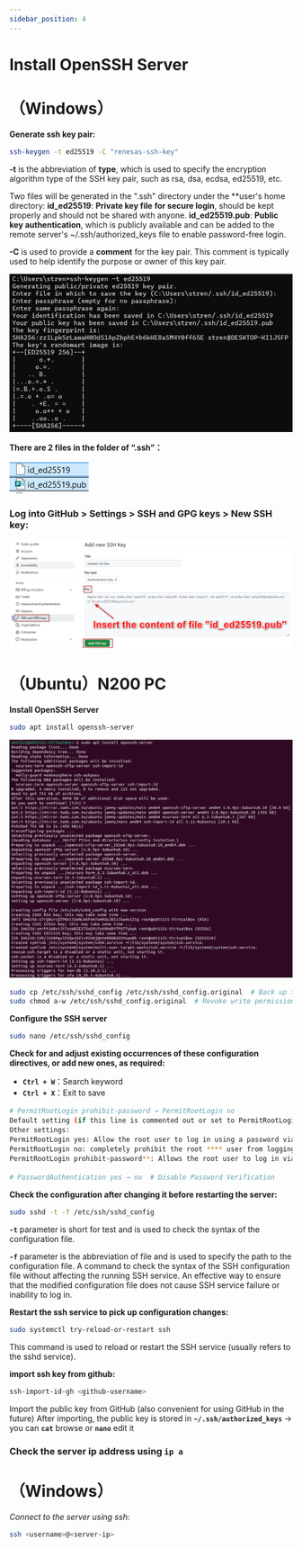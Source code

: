 ```yaml
---
sidebar_position: 4
---
```


# Install OpenSSH Server
# （Windows）

**Generate ssh key pair:**

```bash
ssh-keygen -t ed25519 -C "renesas-ssh-key"
```

**-t** is the abbreviation of **type**, which is used to specify the encryption algorithm type of the SSH key pair, such as rsa, dsa, ecdsa, ed25519, etc.

Two files will be generated in the ".ssh" directory under the **user's home directory: **id_ed25519**: **Private key file**  **for secure login**, should be kept properly and should not be shared with anyone. **id_ed25519.pub**: **Public key authentication**, which is publicly available and can be added to the remote server's ~/.ssh/authorized_keys file to enable password-free login.

**-C** is used to provide a **comment** for the key pair. This comment is typically used to help identify the purpose or owner of this key pair.

![](../img/03_01.png)

**There are 2 files in the folder of “.ssh”：**

![](../img/03_01_2.png)

### Log into GitHub > Settings > SSH and GPG keys > New SSH key:

![](../img/03_02.png)

# （Ubuntu）N200 PC

**Install OpenSSH Server**

```bash
sudo apt install openssh-server
```

![](../img/03_03.png)

```bash
sudo cp /etc/ssh/sshd_config /etc/ssh/sshd_config.original  # Back up the original
sudo chmod a-w /etc/ssh/sshd_config.original  # Revoke write permissions for the file for all users
```

**Configure the SSH server**

```bash
sudo nano /etc/ssh/sshd_config
```

**Check for and adjust existing occurrences of these configuration directives, or add new ones, as required:**

- **`Ctrl + W`**：Search keyword
- **`Ctrl + X`**：Exit to save

```bash
# PermitRootLogin prohibit-password → PermitRootLogin no
Default setting (if this line is commented out or set to PermitRootLogin yes): Allow root user to log in with a password via SSH.
Other settings:
PermitRootLogin yes: Allow the root user to log in using a password via SSH. This is not very secure and is generally not recommended.
PermitRootLogin no: completely prohibit the root **** user from logging in through SSH, which will force the system administrator to use other users (such as sudo) to obtain root permissions.
PermitRootLogin prohibit-password**: Allows the root user to log in via SSH, but prohibits login using a password and can only use SSH keys for authentication.

# PasswordAuthentication yes → no  # Disable Password Verification
```

**Check the configuration after changing it before restarting the server:**

```bash
sudo sshd -t -f /etc/ssh/sshd_config
```

**`-t`** parameter is short for test and is used to check the syntax of the configuration file.

**`-f`** parameter is the abbreviation of file and is used to specify the path to the configuration file.
A command to check the syntax of the SSH configuration file without affecting the running SSH service. An effective way to ensure that the modified configuration file does not cause SSH service failure or inability to log in.

**Restart the ssh service to pick up configuration changes:**

```bash
sudo systemctl try-reload-or-restart ssh
```

This command is used to reload or restart the SSH service (usually refers to the sshd service).

**import ssh key from github:**

```bash
ssh-import-id-gh <github-username>
```

Import the public key from GitHub (also convenient for using GitHub in the future)
After importing, the public key is stored in **`~/.ssh/authorized_keys`** → you can **`cat`** browse or **`nano`** edit it

### Check the server ip address using **`ip a`**

# （Windows）

*Connect to the server using ssh:*

```bash
ssh <username>@<server-ip>
```